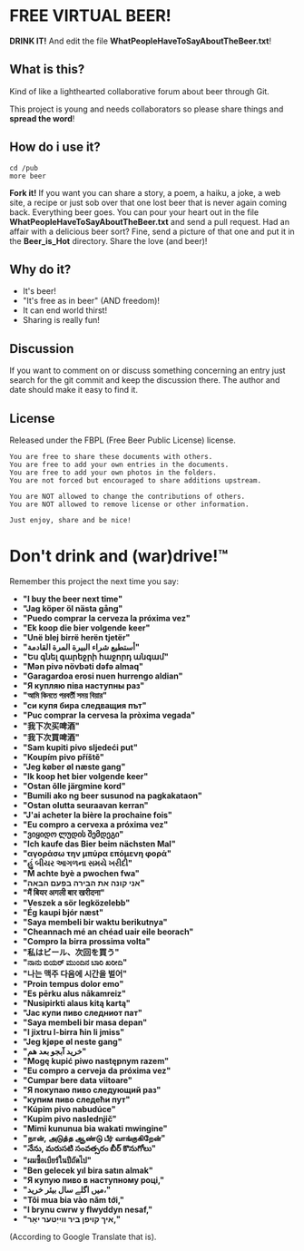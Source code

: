FREE VIRTUAL BEER!
==================

**DRINK IT!** And edit the file **WhatPeopleHaveToSayAboutTheBeer.txt**!

What is this?
-------------
Kind of like a lighthearted collaborative forum about beer through Git.

This project is young and needs collaborators so please share things and
**spread the word**!

How do i use it?
----------------
	cd /pub
	more beer

**Fork it!** If you want you can share a story, a poem, a haiku, a joke, a web
site, a recipe or just sob over that one lost beer that is never again coming
back. Everything beer goes. You can pour your heart out in the file
**WhatPeopleHaveToSayAboutTheBeer.txt** and send a pull request. Had an affair
with a delicious beer sort? Fine, send a picture of that one and put it in the
**Beer_is_Hot** directory. Share the love (and beer)!

Why do it?
----------
- It's beer!
- "It's free as in beer" (AND freedom)!
- It can end world thirst!
- Sharing is really fun!

Discussion
----------
If you want to comment on or discuss something concerning an entry just search
for the git commit and keep the discussion there. The author and date should
make it easy to find it.

License
-------
Released under the FBPL (Free Beer Public License) license.

	You are free to share these documents with others.
	You are free to add your own entries in the documents.
	You are free to add your own photos in the folders.
	You are not forced but encouraged to share additions upstream.

	You are NOT allowed to change the contributions of others.
	You are NOT allowed to remove license or other information.

	Just enjoy, share and be nice!

Don't drink and (war)drive!™
============================

Remember this project the next time you say:
- **"I buy the beer next time"**
- **"Jag köper öl nästa gång"**
- **"Puedo comprar la cerveza la próxima vez"**
- **"Ek koop die bier volgende keer"**
- **"Unë blej birrë herën tjetër"**
- **"أستطيع شراء البيرة المرة القادمة"**
- **"Ես գնել գարեջրի հաջորդ անգամ"**
- **"Mən pivə növbəti dəfə almaq"**
- **"Garagardoa erosi nuen hurrengo aldian"**
- **"Я купляю піва наступны раз"**
- **"আমি কিনতে পরবর্তী সময় বিয়ার"**
- **"си купя бира следващия път"**
- **"Puc comprar la cervesa la pròxima vegada"**
- **"我下次买啤酒"**
- **"我下次買啤酒"**
- **"Sam kupiti pivo sljedeći put"**
- **"Koupím pivo příště"**
- **"Jeg køber øl næste gang"**
- **"Ik koop het bier volgende keer"**
- **"Ostan õlle järgmine kord"**
- **"Bumili ako ng beer susunod na pagkakataon"**
- **"Ostan olutta seuraavan kerran"**
- **"J'ai acheter la bière la prochaine fois"**
- **"Eu compro a cervexa a próxima vez"**
- **"ვიყიდო ლუდის შემდეგი"**
- **"Ich kaufe das Bier beim nächsten Mal"**
- **"αγοράσω την μπύρα επόμενη φορά"**
- **"હું બીયર આગળના સમયે ખરીદી"**
- **"M achte byè a pwochen fwa"**
- **"אני קונה את הבירה בפעם הבאה"**
- **"मैं बियर अगली बार खरीदना"**
- **"Veszek a sör legközelebb"**
- **"Ég kaupi bjór næst"**
- **"Saya membeli bir waktu berikutnya"**
- **"Cheannach mé an chéad uair eile beorach"**
- **"Compro la birra prossima volta"**
- **"私はビール、次回を買う"**
- **"ನಾನು ಬಿಯರ್ ಮುಂದಿನ ಬಾರಿ ಖರೀದಿ"**
- **"나는 맥주 다음에 시간을 벌어"**
- **"Proin tempus dolor emo"**
- **"Es pērku alus nākamreiz"**
- **"Nusipirkti alaus kitą kartą"**
- **"Јас купи пиво следниот пат"**
- **"Saya membeli bir masa depan"**
- **"I jixtru l-birra ħin li jmiss"**
- **"Jeg kjøpe øl neste gang"**
- **"خرید آبجو بعد هم"**
- **"Mogę kupić piwo następnym razem"**
- **"Eu compro a cerveja da próxima vez"**
- **"Cumpar bere data viitoare"**
- **"Я покупаю пиво следующий раз"**
- **"купим пиво следећи пут"**
- **"Kúpim pivo nabudúce"**
- **"Kupim pivo naslednjič"**
- **"Mimi kununua bia wakati mwingine"**
- **"நான், அடுத்த ஆண்டு பீர் வாங்குகிறேன்"**
- **"నేను, మరుసటి సంవత్సరం బీర్ కొనుగోలు"**
- **"ผมซื้อเบียร์ในปีถัดไป"**
- **"Ben gelecek yıl bira satın almak"**
- **"Я купую пиво в наступному році,"**
- **"میں اگلے سال بیئر خرید،"**
- **"Tôi mua bia vào năm tới,"**
- **"I brynu cwrw y flwyddyn nesaf,"**
- **"איך קויפן ביר ווייַטער יאָר,"**

(According to Google Translate that is).

